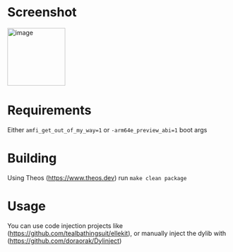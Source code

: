 # Screenshot
<img width="131" alt="image" src="https://github.com/user-attachments/assets/8f270078-2dea-4eca-bf8f-5ad1f6422395" />

# Requirements
Either ```amfi_get_out_of_my_way=1``` or ```-arm64e_preview_abi=1``` boot args

# Building
Using Theos (https://www.theos.dev) run ```make clean package```

# Usage 
You can use code injection projects like (https://github.com/tealbathingsuit/ellekit), or manually inject the dylib with (https://github.com/doraorak/Dylinject)
